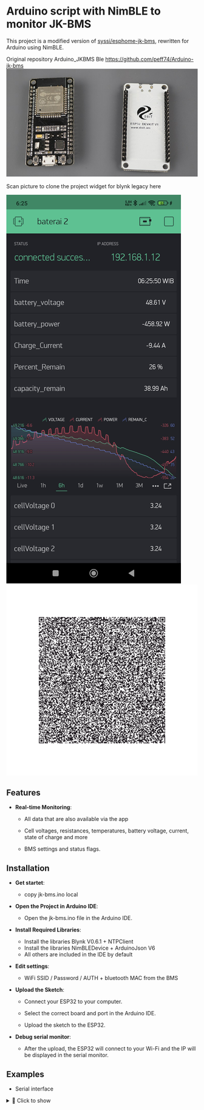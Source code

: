# Arduino script with NimBLE to monitor JK-BMS 

This project is a modified version of [syssi/esphome-jk-bms](https://github.com/syssi/esphome-jk-bms/), rewritten for Arduino using NimBLE.


Original repository Arduino_JKBMS Ble https://github.com/peff74/Arduino-jk-bms
![ESP32 Image](ESP32-Front-Back.webp)

Scan picture to clone the project widget for blynk legacy here 

![Sample Image](clone.jpg)![Sample Image](clone_433363061.png)

## Features
*   **Real-time Monitoring**:
    
    *   All data that are also available via the app
        
    *   Cell voltages, resistances, temperatures, battery voltage, current, state of charge and more
        
    *   BMS settings and status flags.
        


Installation
------------

*   **Get startet**:

    *   copy jk-bms.ino local
    
*   **Open the Project in Arduino IDE**:
    
    *   Open the jk-bms.ino file in the Arduino IDE.
        
*   **Install Required Libraries**:
    
    *   Install the libraries Blynk V0.6.1 + NTPClient
    *   Install the libraries NimBLEDevice + ArduinoJson V6
    *   All others are included in the IDE by default
 
*   **Edit settings**:

    *   WiFi SSID / Password / AUTH + bluetooth MAC from the BMS
        
*   **Upload the Sketch**:
    
    *   Connect your ESP32 to your computer.
        
    *   Select the correct board and port in the Arduino IDE.
        
    *   Upload the sketch to the ESP32.
        
*   **Debug serial monitor**:
    
    *   After the upload, the ESP32 will connect to your Wi-Fi and the IP will be displayed in the serial monitor.
        
 
## Examples

   *   Serial interface

<details>
<summary>📁 Click to show</summary>

```
rst:0x1 (POWERON_RESET),boot:0x13 (SPI_FAST_FLASH_BOOT)
configsip: 0, SPIWP:0xee
clk_drv:0x00,q_drv:0x00,d_drv:0x00,cs0_drv:0x00,hd_drv:0x00,wp_drv:0x00
mode:DIO, clock div:1
load:0x3fff0030,len:4916
load:0x40078000,len:16436
load:0x40080400,len:4
ho 8 tail 4 room 4
load:0x40080404,len:3524
entry 0x400805b8
..
WiFi connected
IP address: 
192.168.0.102
LittleFS Mounted Successfully
Initializing NimBLE Client...
Starting scan...
BLE Device found: Name: , Address: 27:74:79:c1:9a:a6, manufacturer data: 0600010f200283b89eafdb644a971466f6f372ef262acdf0eb0c92be0f
BLE Device found: Name: JK_BD4A20S4P, Address: 20:22:08:25:26:8b, manufacturer data: 4a4b0001, serviceUUID: 0xffe0
Found target device: 20:22:08:25:26:8b
Attempting to connect to 20:22:08:25:26:8b...
New client created.
Connected to 20:22:08:25:26:8b
Connected to: 20:22:08:25:26:8b RSSI: -41
Subscribed to notifications for 0xffe1
Writing register: address=0x97, value=0x00000000, length=0
Frame to be sent: AA 55 90 EB 97 00 00 00 00 00 00 00 00 00 00 00 00 00 00 11 
Notification received...
Handling notification...
Start of data frame detected.
Notification received...
Handling notification...
Continuing data frame...
New data available for parsing.
Device info frame detected.
Processing device info...
Raw data received:
55 AA EB 90 03 77 4A 4B 5F 42 44 34 41 32 30 53 
34 50 00 00 00 00 31 31 2E 58 57 00 00 00 31 31 
2E 32 35 00 00 00 90 C4 05 00 3A 00 00 00 4A 4B 
5F 42 44 34 41 32 30 53 34 50 00 00 00 00 31 32 
33 34 00 00 00 00 00 00 00 00 00 00 00 00 32 34 
30 39 32 37 00 00 32 30 38 32 33 32 31 34 33 39 
00 30 30 30 30 00 49 6E 70 75 74 20 55 73 65 72 
64 61 74 61 00 00 31 32 33 34 00 00 00 00 00 00 
00 00 00 00 00 00 49 6E 70 75 74 20 55 73 65 72 
64 61 74 61 00 00 7C F8 FF FF 1F 0D 00 00 00 00 
00 00 90 0F 00 00 00 00 C0 D8 03 00 00 00 00 01 
00 00 00 00 00 00 00 00 00 00 00 00 00 00 00 00 
00 00 00 00 00 00 00 00 00 00 00 00 00 00 00 00 
00 00 00 00 00 00 00 00 00 00 00 00 00 00 00 00 
00 00 00 00 00 00 00 00 00 00 00 00 00 00 00 00 
00 00 00 00 00 00 00 00 00 00 00 00 00 00 00 00 
00 00 00 00 00 00 00 00 00 00 00 00 00 00 00 00 
00 00 00 00 00 00 00 00 00 00 00 00 00 00 00 FE 
0F 00 00 00 00 00 00 00 00 00 00 53 
  Vendor ID: JK_BD4A20S4P
  Hardware version: 11.XW
  Software version: 11.25
  Uptime: 378000 s
  Power on count: 58
  Device name: JK_BD4A20S4P
  Device passcode: 1234
  Manufacturing date: 240927
  Serial number: 2082321439
  Passcode: 0000
  User data: Input Userdata
  Setup passcode: 1234
Notification received...
Handling notification...
Writing register: address=0x96, value=0x00000000, length=0
Frame to be sent: AA 55 90 EB 96 00 00 00 00 00 00 00 00 00 00 00 00 00 00 10 
20:22:08:25:26:8b connected successfully
Notification received...
Handling notification...
Start of data frame detected.
Notification received...
Handling notification...
Continuing data frame...
New data available for parsing.
BMS Settings frame detected.
Processing BMS settings...
Cell voltage undervoltage protection: 2.82V
Cell voltage undervoltage recovery: 2.85V
Cell voltage overvoltage protection: 4.20V
Cell voltage overvoltage recovery: 4.18V
Balance trigger voltage: 0.01V
Power off voltage: 2.80V
Max charge current: 25.00A
Charge overcurrent protection delay: 30.00s
Charge overcurrent protection recovery time: 60.00s
Max discharge current: 40.00A
Discharge overcurrent protection delay: 300.00s
Discharge overcurrent protection recovery time: 60.00s
Short circuit protection recovery time: 60.00s
Max balance current: 0.40A
Charge overtemperature protection: 70.00C
Charge overtemperature protection recovery: 60.00C
Discharge overtemperature protection: 70.00C
Discharge overtemperature protection recovery: 60.00C
Charge undertemperature protection: -20.00C
Charge undertemperature protection recovery: -10.00C
Power tube overtemperature protection: 100.00C
Power tube overtemperature protection recovery: 80.00C
Cell count: 9
Total battery capacity: 40.00Ah
Short circuit protection delay: 1500.00us
Balance starting voltage: 3.00V
Notification received...
Handling notification...
Notification received...
Handling notification...
Start of data frame detected.
Notification received...
Handling notification...
Continuing data frame...
New data available for parsing.
Cell data frame detected.
Parsing data...

--- Data from 20:22:08:25:26:8b ---
Cell Voltages:
  Cell 01: 3.695 V
  Cell 02: 3.696 V
  Cell 03: 3.696 V
  Cell 04: 3.698 V
  Cell 05: 3.697 V
  Cell 06: 3.701 V
  Cell 07: 3.700 V
  Cell 08: 3.700 V
  Cell 09: 3.696 V
  Cell 10: 0.000 V
  Cell 11: 0.000 V
  Cell 12: 0.000 V
  Cell 13: 0.000 V
  Cell 14: 0.000 V
  Cell 15: 0.000 V
  Cell 16: 0.000 V
wire Resist:
  Cell 01: 0.321 Ohm
  Cell 02: 0.326 Ohm
  Cell 03: 0.332 Ohm
  Cell 04: 0.325 Ohm
  Cell 05: 0.310 Ohm
  Cell 06: 0.314 Ohm
  Cell 07: 0.314 Ohm
  Cell 08: 0.312 Ohm
  Cell 09: 0.313 Ohm
  Cell 10: 0.000 Ohm
  Cell 11: 0.000 Ohm
  Cell 12: 0.000 Ohm
  Cell 13: 0.000 Ohm
  Cell 14: 0.000 Ohm
  Cell 15: 0.000 Ohm
  Cell 16: 0.000 Ohm
Average Cell Voltage: 3.70V
Delta Cell Voltage: 0.01V
Balance Curr: 0.00A
Battery Voltage: 33.28V
Battery Power: 0.00W
Charge Current: 0.00A
Charge: 77%
Capacity Remain: 30.81Ah
Nominal Capacity: 40.00Ah
Cycle Count: 0.00
Cycle Capacity: 0.05Ah
Temperature T1: 22.0C
Temperature T2: 22.9C
Temperature MOS: 28.1C
Uptime: 4d 9h 4m
Charge: 1
Discharge: 1
Balance: 0
Balancing Action: 0
Notification received...
Handling notification...
Ignoring notification. Remaining: 9
Notification received...
Handling notification...
Ignoring notification. Remaining: 8
Notification received...
Handling notification...
Ignoring notification. Remaining: 7
Notification received...
Handling notification...
Ignoring notification. Remaining: 6
Notification received...
Handling notification...
Ignoring notification. Remaining: 5
Notification received...
Handling notification...
Ignoring notification. Remaining: 4
Notification received...
Handling notification...
Ignoring notification. Remaining: 3
Notification received...
Handling notification...
```
</details>


